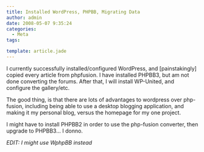 ```yaml
---
title: Installed WordPress, PHPBB, Migrating Data
author: admin
date: 2008-05-07 9:35:24
categories:
  - Meta
tags: 

template: article.jade
---
```


I currently successfully installed/configured WordPress, and [painstakingly] copied every article from phpfusion. I have installed PHPBB3, but am not done converting the forums. After that, I will install WP-United, and configure the gallery/etc. 

The good thing, is that there are lots of advantages to wordpress over php-fusion, including being able to use a desktop blogging application, and making it my personal blog, versus the homepage for my one project.

I might have to install PHPBB2 in order to use the php-fusion converter, then upgrade to PHPBB3... I donno.

_EDIT: I might use WphpBB instead_
